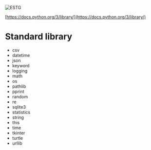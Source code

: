 ![ESTG](https://www.estg.ipp.pt/logo-ipp.png)

[https://docs.python.org/3/library/](https://docs.python.org/3/library/)

# Standard library

* csv
* datetime
* json
* keyword
* logging
* math
* os
* pathlib
* pprint
* random
* re
* sqlite3
* statistics
* string
* this
* time
* tkinter
* turtle
* urllib
